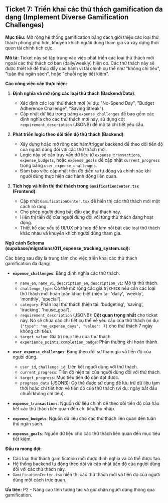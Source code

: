 ## Ticket 7: Triển khai các thử thách gamification đa dạng (Implement Diverse Gamification Challenges)

**Mục tiêu:** Mở rộng hệ thống gamification bằng cách giới thiệu các loại thử thách phong phú hơn, khuyến khích người dùng tham gia và xây dựng thói quen tài chính tích cực.

**Mô tả:**
Ticket này sẽ tập trung vào việc phát triển các loại thử thách mới ngoài các thử thách cơ bản (daily/weekly) hiện có. Các thử thách này sẽ được thiết kế để thúc đẩy các hành vi tài chính cụ thể như "không chi tiêu", "tuân thủ ngân sách", hoặc "chuỗi ngày tiết kiệm".

**Các công việc cần thực hiện:**

1.  **Định nghĩa và mở rộng các loại thử thách (Backend/Data)**:
    -   Xác định các loại thử thách mới (ví dụ: "No-Spend Day", "Budget Adherence Challenge", "Saving Streak").
    -   Cập nhật dữ liệu trong bảng `expense_challenges` để bao gồm các định nghĩa cho các thử thách mới này, sử dụng cột `requirement_description` (JSONB) để mô tả chi tiết yêu cầu.

2.  **Phát triển logic theo dõi tiến độ thử thách (Backend)**:
    -   Xây dựng hoặc mở rộng các hàm/trigger backend để theo dõi tiến độ của người dùng đối với các thử thách mới.
    -   Logic này sẽ cần truy vấn dữ liệu từ `expense_transactions`, `expense_budgets`, hoặc `expense_goals` để cập nhật `current_progress` trong bảng `user_expense_challenges`.
    -   Đảm bảo việc cập nhật tiến độ diễn ra tự động và chính xác khi người dùng thực hiện các hành động liên quan.

3.  **Tích hợp và hiển thị thử thách trong `GamificationCenter.tsx` (Frontend)**:
    -   Cập nhật `GamificationCenter.tsx` để hiển thị các thử thách mới một cách rõ ràng.
    -   Cho phép người dùng bắt đầu các thử thách này.
    -   Hiển thị tiến độ của người dùng đối với từng thử thách đang hoạt động.
    -   Thiết kế các yếu tố UI/UX phù hợp để làm nổi bật các loại thử thách khác nhau và khuyến khích người dùng tham gia.

**Ngữ cảnh Schema (supabase/migrations/011_expense_tracking_system.sql):**

Các bảng sau đây là trung tâm cho việc triển khai các thử thách gamification đa dạng:

-   **`expense_challenges`**: Bảng định nghĩa các thử thách.
    -   `name_en`, `name_vi`, `description_en`, `description_vi`: Mô tả thử thách.
    -   `challenge_type`: Có thể mở rộng các giá trị `CHECK` nếu cần các loại thử thách mới hoàn toàn khác biệt (hiện tại: 'daily', 'weekly', 'monthly', 'special').
    -   `category`: Phân loại thử thách (hiện tại: 'budgeting', 'saving', 'tracking', 'house_goal').
    -   `requirement_description` (JSONB): **Cột quan trọng nhất** cho ticket này. Nó sẽ chứa các chi tiết cụ thể về yêu cầu của thử thách (ví dụ: `{"type": "no_expense_days", "value": 7}` cho thử thách 7 ngày không chi tiêu).
    -   `target_value`: Giá trị mục tiêu của thử thách.
    -   `experience_points`, `completion_badge`: Phần thưởng khi hoàn thành.

-   **`user_expense_challenges`**: Bảng theo dõi sự tham gia và tiến độ của người dùng.
    -   `user_id`, `challenge_id`: Liên kết người dùng với thử thách.
    -   `current_progress`: Tiến độ hiện tại của người dùng đối với thử thách.
    -   `target_progress`: Mục tiêu tiến độ cần đạt được.
    -   `progress_data` (JSONB): Có thể được sử dụng để lưu trữ dữ liệu tạm thời hoặc chi tiết hơn về tiến độ của thử thách (ví dụ: ngày bắt đầu chuỗi không chi tiêu).

-   **`expense_transactions`**: Nguồn dữ liệu chính để theo dõi tiến độ của hầu hết các thử thách liên quan đến chi tiêu/thu nhập.
-   **`expense_budgets`**: Nguồn dữ liệu cho các thử thách liên quan đến tuân thủ ngân sách.
-   **`expense_goals`**: Nguồn dữ liệu cho các thử thách liên quan đến mục tiêu tiết kiệm.

**Đầu ra mong đợi:**
-   Các loại thử thách gamification mới được định nghĩa và có thể được tạo.
-   Hệ thống backend tự động theo dõi và cập nhật tiến độ của người dùng đối với các thử thách này.
-   `GamificationCenter.tsx` hiển thị các thử thách mới và tiến độ của người dùng một cách trực quan.

**Ưu tiên:** P2 - Nâng cao tính tương tác và giữ chân người dùng thông qua gamification.
